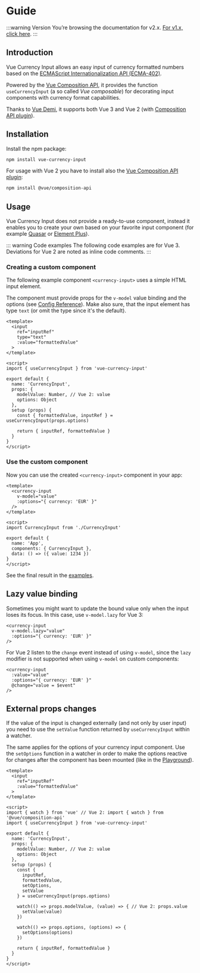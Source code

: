 # Guide

:::warning Version
You’re browsing the documentation for v2.x. [For v1.x, click here](https://vue-currency-input-v1.netlify.app/).
:::

## Introduction
Vue Currency Input allows an easy input of currency formatted numbers based on the [ECMAScript Internationalization API (ECMA-402)](https://developer.mozilla.org/en-US/docs/Web/JavaScript/Reference/Global_Objects/Intl/NumberFormat).

Powered by the [Vue Composition API](https://v3.vuejs.org/guide/composition-api-introduction.html), it provides the function `useCurrencyInput` (a so called *Vue composable*) for decorating input components with currency format capabilities.

Thanks to [Vue Demi](https://github.com/vueuse/vue-demi), it supports both Vue 3 and Vue 2 (with [Composition API plugin](https://github.com/vuejs/composition-api)).

## Installation
Install the npm package:

```bash
npm install vue-currency-input
```

For usage with Vue 2 you have to install also the [Vue Composition API plugin](https://github.com/vuejs/composition-api):

```bash
npm install @vue/composition-api
```

## Usage
Vue Currency Input does not provide a ready-to-use component, instead it enables you to create your own based on your favorite input component (for example [Quasar](examples#usage-with-quasar-veevalidate) or [Element Plus](examples#usage-with-element-plus)).

::: warning Code examples
The following code examples are for Vue 3. Deviations for Vue 2 are noted as inline code comments.
:::

### Creating a custom component
The following example component `<currency-input>` uses a simple HTML input element. 

The component must provide props for the `v-model` value binding and the options (see [Config Reference](config)). Make also sure, that the input element has type `text` (or omit the type since it's the default).

```vue
<template>
  <input 
    ref="inputRef"
    type="text"
    :value="formattedValue"
  >
</template>

<script>
import { useCurrencyInput } from 'vue-currency-input'

export default {
  name: 'CurrencyInput',
  props: {
    modelValue: Number, // Vue 2: value
    options: Object
  },
  setup (props) {
    const { formattedValue, inputRef } = useCurrencyInput(props.options)

    return { inputRef, formattedValue }
  }
}
</script>
```

### Use the custom component
Now you can use the created `<currency-input>` component in your app:
```vue
<template>
  <currency-input 
    v-model="value" 
    :options="{ currency: 'EUR' }"
  />
</template>

<script>
import CurrencyInput from './CurrencyInput'

export default {
  name: 'App',
  components: { CurrencyInput },
  data: () => ({ value: 1234 })
}
</script> 
```

See the final result in the [examples](examples#simple-html-input-element).

## Lazy value binding
Sometimes you might want to update the bound value only when the input loses its focus. In this case, use `v-model.lazy` for Vue 3:

```vue
<currency-input
  v-model.lazy="value"
  :options="{ currency: 'EUR' }"
/>
```
For Vue 2 listen to the `change` event instead of using `v-model`, since the `lazy` modifier is not supported when using `v-model` on custom components:
```vue
<currency-input
  :value="value"
  :options="{ currency: 'EUR' }"
  @change="value = $event"
/>
```

## External props changes
If the value of the input is changed externally (and not only by user input) you need to use the `setValue` function returned by `useCurrencyInput` within a watcher.

The same applies for the options of your currency input component. Use the `setOptions` function in a watcher in order to make the options reactive for changes after the component has been mounted (like in the [Playground](playground)).

```vue
<template>
  <input 
    ref="inputRef" 
    :value="formattedValue"
  >
</template>

<script>
import { watch } from 'vue' // Vue 2: import { watch } from '@vue/composition-api' 
import { useCurrencyInput } from 'vue-currency-input'

export default {
  name: 'CurrencyInput',
  props: {
    modelValue: Number, // Vue 2: value
    options: Object
  },
  setup (props) {
    const {
      inputRef,
      formattedValue,
      setOptions,
      setValue
    } = useCurrencyInput(props.options)

    watch(() => props.modelValue, (value) => { // Vue 2: props.value
      setValue(value)
    })

    watch(() => props.options, (options) => {
      setOptions(options)
    })

    return { inputRef, formattedValue }
  }
}
</script>
```
